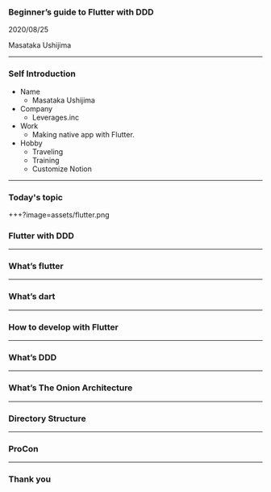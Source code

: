 ### Beginner’s guide to Flutter with DDD

2020/08/25

Masataka Ushijima

---


### Self Introduction

- Name
  - Masataka Ushijima
- Company
  - Leverages.inc
- Work
  - Making native app with Flutter.
- Hobby
  - Traveling
  - Training
  - Customize Notion

---

### Today's topic

+++?image=assets/flutter.png

### Flutter with DDD

---

### What’s flutter

---

### What’s dart

---

### How to develop with Flutter

---

### What’s DDD

---

### What’s The Onion Architecture

---

### Directory Structure

---

### ProCon

---

### Thank you

